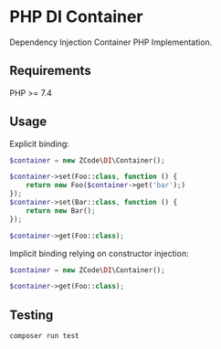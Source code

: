 # PHP DI Container

Dependency Injection Container PHP Implementation. 

## Requirements

PHP >= 7.4

## Usage

Explicit binding:

```php
$container = new ZCode\DI\Container();

$container->set(Foo::class, function () {
    return new Foo($container->get('bar');)
});
$container->set(Bar::class, function () {
    return new Bar();
});

$container->get(Foo::class);
```

Implicit binding relying on constructor injection:

```php
$container = new ZCode\DI\Container();

$container->get(Foo::class);
```


## Testing

```sh
composer run test
```
